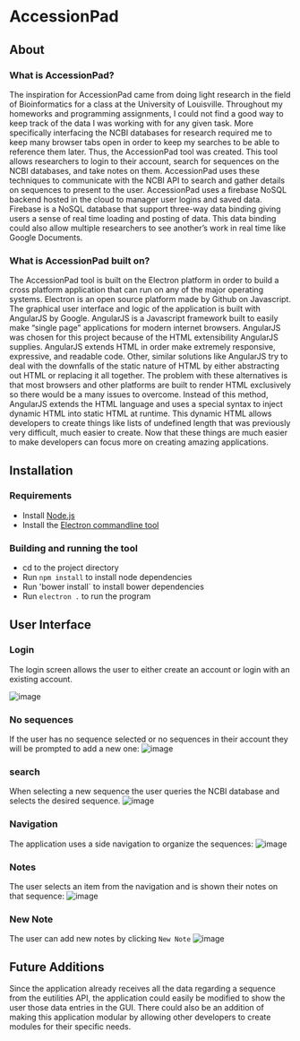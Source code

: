 # AccessionPad
## About
### What is AccessionPad?
The inspiration for AccessionPad came from doing light research in the field of Bioinformatics for a class at the University of Louisville.  Throughout my homeworks and programming assignments, I could not find a good way to keep track of the data I was working with for any given task.  More specifically interfacing the NCBI databases for research required me to keep many browser tabs open in order to keep my searches to be able to reference them later.  Thus, the AccessionPad tool was created. This tool allows researchers to login to their account, search for sequences on the NCBI databases, and take notes on them. AccessionPad uses these techniques to communicate with the NCBI API to search and gather details on sequences to present to the user.  AccessionPad uses a firebase NoSQL backend hosted in the cloud to manager user logins and saved data.  Firebase is a NoSQL database that support three-way data binding giving users a sense of real time loading and posting of data.  This data binding could also allow multiple researchers to see another’s work in real time like Google Documents.


### What is AccessionPad built on?
The AccessionPad tool is built on the Electron platform in order to build a cross platform application that can run on any of the major operating systems.  Electron is an open source platform made by Github on Javascript.
The graphical user interface and logic of the application is built with AngularJS by Google.  AngularJS is a Javascript framework built to easily make “single page” applications for modern internet browsers.  AngularJS was chosen for this project because of the HTML extensibility AngularJS supplies.  AngularJS extends HTML in order make extremely responsive, expressive, and readable code.  Other, similar solutions like AngularJS try to deal with the downfalls of the static nature of HTML by either abstracting out HTML or replacing it all together.  The problem with these alternatives is that most browsers and other platforms are built to render HTML exclusively so there would be a many issues to overcome.  Instead of this method, AngularJS extends the HTML language and uses a special syntax to inject dynamic HTML into static HTML at runtime.  This dynamic HTML allows developers to create things like lists of undefined length that was previously very difficult, much easier to create.  Now that these things are much easier to make developers can focus more on creating amazing applications.

## Installation
### Requirements
- Install [Node.js](https://nodejs.org/en/download/)
- Install the [Electron commandline tool](https://github.com/electron-userland/electron-prebuilt)

### Building and running the tool
- cd to the project directory
- Run `npm install` to install node dependencies
- Run 'bower install` to install bower dependencies
- Run `electron .` to run the program

## User Interface
### Login
The login screen allows the user to either create an account or login with an existing account.

![image](images/Login.png)

### No sequences
If the user has no sequence selected or no sequences in their account they will be prompted to add a new one:
![image](images/no_sequence.png)

### search
When selecting a new sequence the user queries the NCBI database and selects the desired sequence.
![image](images/search.png)

### Navigation
The application uses a side navigation to organize the sequences:
![image](images/navigation.png)

### Notes
The user selects an item from the navigation and is shown their notes on that sequence:
![image](images/notes.png)

### New Note
The user can add new notes by clicking `New Note`
![image](images/new_note.png)


## Future Additions
Since the application already receives all the data regarding a sequence from the eutilities API, the application could easily be modified to show the user those data entries in the GUI.  There could also be an addition of making this application modular by allowing other developers to create modules for their specific needs.  
